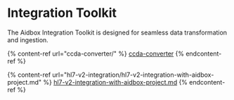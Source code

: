 # Integration Toolkit

The Aidbox Integration Toolkit is designed for seamless data transformation and ingestion.

{% content-ref url="ccda-converter/" %}
[ccda-converter](ccda-converter/README.md)
{% endcontent-ref %}

{% content-ref url="hl7-v2-integration/hl7-v2-integration-with-aidbox-project.md" %}
[hl7-v2-integration-with-aidbox-project.md](hl7-v2-integration/hl7-v2-integration-with-aidbox-project.md)
{% endcontent-ref %}
